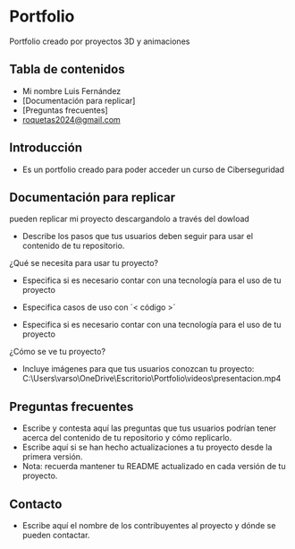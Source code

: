 # Portfolio
Portfolio creado por proyectos 3D y animaciones

## Tabla de contenidos
* Mi nombre Luis Fernández
* [Documentación para replicar]
* [Preguntas frecuentes]
* roquetas2024@gmail.com

## Introducción <a name="https://github.com/Lufer1970/Portfolio.git"></a> 

  - Es un portfolio creado para poder acceder un curso de Ciberseguridad
 
## Documentación para replicar <a name="replicar"></a> 
pueden replicar mi proyecto descargandolo a través del dowload
  - Describe los pasos que tus usuarios deben seguir para usar el contenido de  tu repositorio.

  ¿Qué se necesita para usar tu proyecto?
  - Especifica si es necesario contar con una tecnología para el uso de tu proyecto
  - Especifica casos de uso con ´< código >´

  - Especifica si es necesario contar con una tecnología para el uso de tu proyecto

  ¿Cómo se ve tu proyecto?
  - Incluye imágenes para que tus usuarios conozcan tu proyecto:
 C:\Users\varso\OneDrive\Escritorio\Portfolio\videos\presentacion.mp4

## Preguntas frecuentes <a name="preguntas"></a> 
- Escribe y contesta aquí las preguntas que tus usuarios podrían tener acerca del contenido de tu repositorio y cómo replicarlo.
- Escribe aquí si se han hecho actualizaciones a tu proyecto desde la primera versión.
- Nota: recuerda mantener tu README actualizado en cada versión de tu proyecto.

## Contacto 
- Escribe aquí el nombre de los contribuyentes al proyecto y dónde se pueden contactar.
